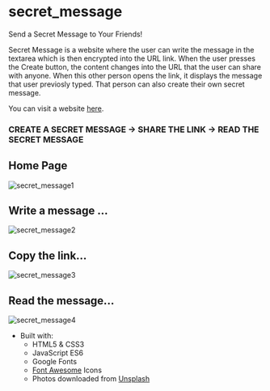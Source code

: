 # secret_message
Send a Secret Message to Your Friends!

Secret Message is a website where the user can write the message in the textarea which is then encrypted into the URL link. When the user presses the Create button, the content changes into the URL that the user can share with anyone. When this other person opens the link, it displays the message that user previosly typed. That person can also create their own secret message.

You can visit a website [here](https://maja-wright.github.io/secret_message/).

### CREATE A SECRET MESSAGE -> SHARE THE LINK -> READ THE SECRET MESSAGE 

## Home Page

![secret_message1](https://user-images.githubusercontent.com/67807290/119235937-adbe2c80-bae9-11eb-8b48-089fd476fc4b.jpg)

## Write a message ...

![secret_message2](https://user-images.githubusercontent.com/67807290/119235940-ae56c300-bae9-11eb-9dbd-4509420fca99.jpg)

## Copy the link...

![secret_message3](https://user-images.githubusercontent.com/67807290/119235941-aeef5980-bae9-11eb-9dbe-4c05c23ea281.jpg)

## Read the message...

![secret_message4](https://user-images.githubusercontent.com/67807290/119235942-aeef5980-bae9-11eb-9961-5c9983c5fc0a.jpg)

* Built with:
  * HTML5 & CSS3
  * JavaScript ES6
  * Google Fonts
  * [Font Awesome](https://fontawesome.com/) Icons
  * Photos downloaded from [Unsplash](https://unsplash.com/)
